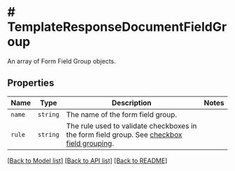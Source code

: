 # # TemplateResponseDocumentFieldGroup

An array of Form Field Group objects.

## Properties

Name | Type | Description | Notes
------------ | ------------- | ------------- | -------------
| `name` | ```string``` |  The name of the form field group.  |  |
| `rule` | ```string``` |  The rule used to validate checkboxes in the form field group. See [checkbox field grouping](/api/reference/constants/#checkbox-field-grouping).  |  |

[[Back to Model list]](../../README.md#models) [[Back to API list]](../../README.md#endpoints) [[Back to README]](../../README.md)
